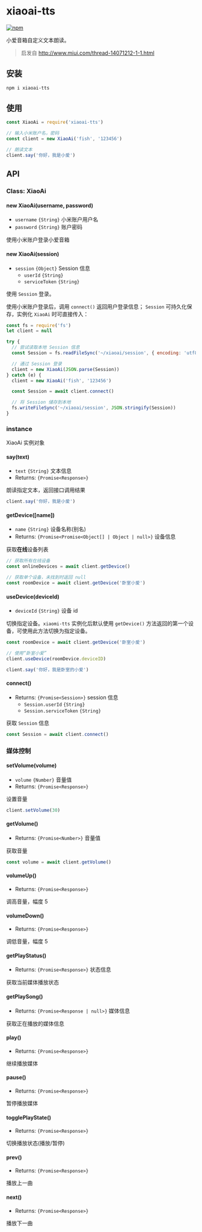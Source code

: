 # xiaoai-tts

[![npm](https://img.shields.io/npm/v/xiaoai-tts.svg)](https://www.npmjs.com/package/xiaoai-tts)

小爱音箱自定义文本朗读。

> 启发自 http://www.miui.com/thread-14071212-1-1.html

## 安装

```bash
npm i xiaoai-tts
```

## 使用

```javascript
const XiaoAi = require('xiaoai-tts')

// 输入小米账户名，密码
const client = new XiaoAi('fish', '123456')

// 朗读文本
client.say('你好，我是小爱')
```

## API

### Class: XiaoAi

#### new XiaoAi(username, password)

- `username` `{String}` 小米账户用户名
- `password` `{String}` 账户密码

使用小米账户登录小爱音箱

#### new XiaoAi(session)

- `session` `{Object}` Session 信息
  - `userId` `{String}`
  - `serviceToken` `{String}`

使用 `Session` 登录。

使用小米账户登录后，调用 `connect()` 返回用户登录信息；
`Session` 可持久化保存，实例化 `XiaoAi` 时可直接传入：

```javascript
const fs = require('fs')
let client = null

try {
  // 尝试读取本地 Session 信息
  const Session = fs.readFileSync('~/xiaoai/session', { encoding: 'utf8' })

  // 通过 Session 登录
  client = new XiaoAi(JSON.parse(Session))
} catch (e) {
  client = new XiaoAi('fish', '123456')

  const Session = await client.connect()

  // 将 Session 储存到本地
  fs.writeFileSync('~/xiaoai/session', JSON.stringify(Session))
}
```

### instance

XiaoAi 实例对象

#### say(text)

- `text` `{String}` 文本信息
- Returns: `{Promise<Response>}`

朗读指定文本，返回接口调用结果

```javascript
client.say('你好，我是小爱')
```

#### getDevice([name])

- `name` `{String}` 设备名称(别名)
- Returns: `{Promise<Promise<Object[] | Object | null>}` 设备信息

获取**在线**设备列表

```javascript
// 获取所有在线设备
const onlineDevices = await client.getDevice()

// 获取单个设备，未找到时返回 null
const roomDevice = await client.getDevice('卧室小爱')
```

#### useDevice(deviceId)

- `deviceId` `{String}` 设备 id

切换指定设备。`xiaomi-tts` 实例化后默认使用 `getDevice()` 方法返回的第一个设备，可使用此方法切换为指定设备。

```javascript
const roomDevice = await client.getDevice('卧室小爱')

// 使用“卧室小爱”
client.useDevice(roomDevice.deviceID)

client.say('你好，我是卧室的小爱')
```

#### connect()

- Returns: `{Promise<Session>}` session 信息
  - `Session.userId` `{String}`
  - `Session.serviceToken` `{String}`

获取 `Session` 信息

```javascript
const Session = await client.connect()
```

### 媒体控制

#### setVolume(volume)

- `volume` `{Number}` 音量值
- Returns: `{Promise<Response>}`

设置音量

```javascript
client.setVolume(30)
```

#### getVolume()

- Returns: `{Promise<Number>}` 音量值

获取音量

```javascript
const volume = await client.getVolume()
```

#### volumeUp()

- Returns: `{Promise<Response>}`

调高音量，幅度 5

#### volumeDown()

- Returns: `{Promise<Response>}`

调低音量，幅度 5

#### getPlayStatus()

- Returns: `{Promise<Response>}` 状态信息

获取当前媒体播放状态

#### getPlaySong()

- Returns: `{Promise<Response | null>}` 媒体信息

获取正在播放的媒体信息

#### play()

- Returns: `{Promise<Response>}`

继续播放媒体

#### pause()

- Returns: `{Promise<Response>}`

暂停播放媒体

#### togglePlayState()

- Returns: `{Promise<Response>}`

切换播放状态(播放/暂停)

#### prev()

- Returns: `{Promise<Response>}`

播放上一曲

#### next()

- Returns: `{Promise<Response>}`

播放下一曲
